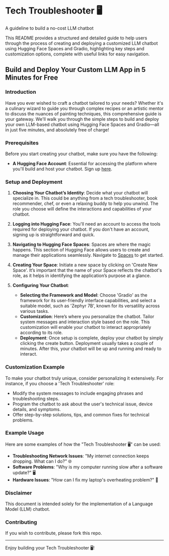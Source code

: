 # Tech Troubleshooter 🖥️
A guideline to build a no-cost LLM chatbot

This README provides a structured and detailed guide to help users through the process of creating and deploying a customized LLM chatbot using Hugging Face Spaces and Gradio, highlighting key steps and customization options, complete with useful links for easy navigation.

## Build and Deploy Your Custom LLM App in 5 Minutes for Free

### Introduction
Have you ever wished to craft a chatbot tailored to your needs? Whether it's a culinary wizard to guide you through complex recipes or an artistic mentor to discuss the nuances of painting techniques, this comprehensive guide is your gateway. We'll walk you through the simple steps to build and deploy your own LLM-based chatbot using Hugging Face Spaces and Gradio—all in just five minutes, and absolutely free of charge!

### Prerequisites
Before you start creating your chatbot, make sure you have the following:

- **A Hugging Face Account**: Essential for accessing the platform where you'll build and host your chatbot. Sign up [here](https://huggingface.co/join).

### Setup and Deployment

1. **Choosing Your Chatbot’s Identity**: Decide what your chatbot will specialize in. This could be anything from a tech troubleshooter, book recommender, chef, or even a relaxing buddy to help you unwind. The role you choose will define the interactions and capabilities of your chatbot.

2. **Logging into Hugging Face**: You'll need an account to access the tools required for deploying your chatbot. If you don't have an account, signing up is straightforward and quick.

3. **Navigating to Hugging Face Spaces**: Spaces are where the magic happens. This section of Hugging Face allows users to create and manage their applications seamlessly. Navigate to [Spaces](https://huggingface.co/spaces) to get started.

4. **Creating Your Space**: Initiate a new space by clicking on 'Create New Space'. It’s important that the name of your Space reflects the chatbot's role, as it helps in identifying the application’s purpose at a glance.

5. **Configuring Your Chatbot**:

   - **Selecting the Framework and Model**: Choose 'Gradio' as the framework for its user-friendly interface capabilities, and select a suitable model, such as 'Zephyr 7B', known for its versatility across various tasks.
   - **Customization**: Here’s where you personalize the chatbot. Tailor system messages and interaction style based on the role. This customization will enable your chatbot to interact appropriately according to its role.
   - **Deployment**: Once setup is complete, deploy your chatbot by simply clicking the create button. Deployment usually takes a couple of minutes. After this, your chatbot will be up and running and ready to interact.

### Customization Example
To make your chatbot truly unique, consider personalizing it extensively. For instance, if you choose a 'Tech Troubleshooter' role:

- Modify the system messages to include engaging phrases and troubleshooting steps.
- Program the chatbot to ask about the user's technical issue, device details, and symptoms.
- Offer step-by-step solutions, tips, and common fixes for technical problems.

### Example Usage
Here are some examples of how the "Tech Troubleshooter 🖥️" can be used:

- **Troubleshooting Network Issues**: "My internet connection keeps dropping. What can I do?" 🌐
- **Software Problems**: "Why is my computer running slow after a software update?" 🖥️
- **Hardware Issues**: "How can I fix my laptop's overheating problem?" 🔧

### Disclaimer
This document is intended solely for the implementation of a Language Model (LLM) chatbot.

### Contributing
If you wish to contribute, please fork this repo.

---
Enjoy building your Tech Troubleshooter 🖥️!
